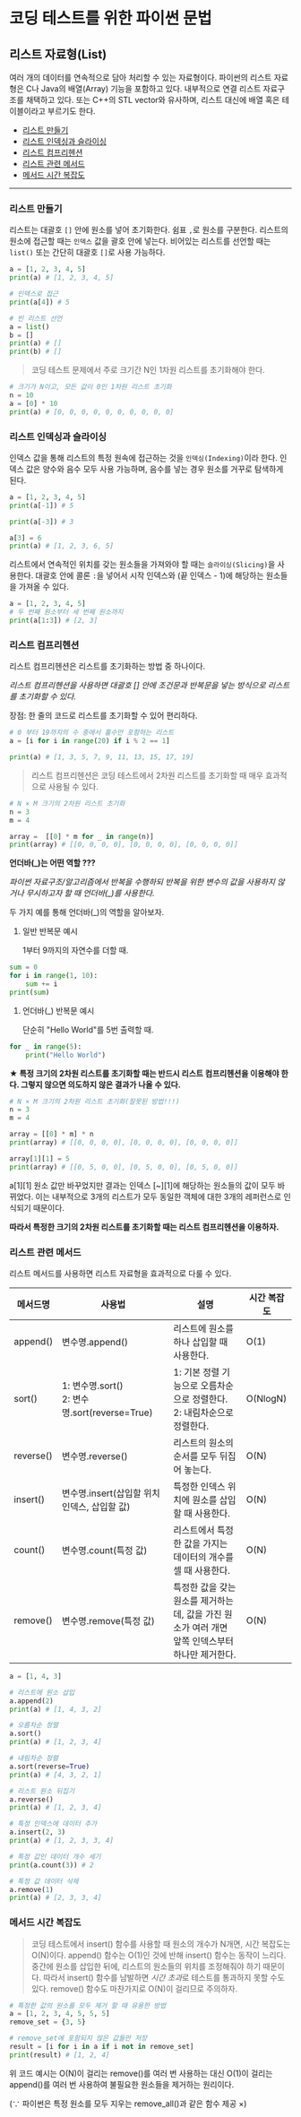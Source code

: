 # 코딩 테스트를 위한 파이썬 문법

## 리스트 자료형(List)

여러 개의 데이터를 연속적으로 담아 처리할 수 있는 자료형이다. 파이썬의 리스트 자료형은 C나 Java의 배열(Array) 기능을 포함하고 있다. 내부적으로 연결 리스트 자료구조를 채택하고 있다. 또는 C++의 STL vector와 유사하며, 리스트 대신에 배열 혹은 테이블이라고 부르기도 한다.

- [리스트 만들기](#리스트-만들기) 
- [리스트 인덱싱과 슬라이싱](#리스트-인덱싱과-슬라이싱)
- [리스트 컴프리헨션](#리스트-컴프리헨션)
- [리스트 관련 메서드](#리스트-관련-메서드)
- [메서드 시간 복잡도](#메서드-시간-복잡도)

---

### 리스트 만들기

리스트는 대괄호 `[]` 안에 원소를 넣어 초기화한다. 쉼표 `,`로 원소를 구분한다. 리스트의 원소에 접근할 때는 `인덱스` 값을 괄호 안에 넣는다. 비어있는 리스트를 선언할 때는 `list()` 또는 간단히 대괄호 `[]`로 사용 가능하다.

```python
a = [1, 2, 3, 4, 5]
print(a) # [1, 2, 3, 4, 5]

# 인덱스로 접근
print(a[4]) # 5

# 빈 리스트 선언
a = list()
b = []
print(a) # []
print(b) # []
```

> 코딩 테스트 문제에서 주로 크기간 N인 1차원 리스트를 초기화해야 한다.

```python
# 크기가 N이고, 모든 값이 0인 1차원 리스트 초기화
n = 10
a = [0] * 10
print(a) # [0, 0, 0, 0, 0, 0, 0, 0, 0, 0]
```

### 리스트 인덱싱과 슬라이싱

인덱스 값을 통해 리스트의 특정 원속에 접근하는 것을 `인덱싱(Indexing)`이라 한다. 인덱스 값은 양수와 음수 모두 사용 가능하며, 음수를 넣는 경우 원소를 거꾸로 탐색하게 된다.

```python
a = [1, 2, 3, 4, 5]
print(a[-1]) # 5

print(a[-3]) # 3

a[3] = 6
print(a) # [1, 2, 3, 6, 5]
```

리스트에서 연속적인 위치를 갖는 원소들을 가져와야 할 때는 `슬라이싱(Slicing)`을 사용한다. 대괄호 안에 콜론 `:`을 넣어서 시작 인덱스와 (끝 인덱스 - 1)에 해당하는 원소들을 가져올 수 있다.

```python
a = [1, 2, 3, 4, 5]
# 두 번째 원소부터 세 번째 원소까지
print(a[1:3]) # [2, 3]
```

### 리스트 컴프리헨션

리스트 컴프리헨션은 리스트를 초기화하는 방법 중 하나이다. 

*리스트 컴프리헨션을 사용하면 대괄호 [] 안에 조건문과 반복문을 넣는 방식으로 리스트를 초기화할 수 있다.*

장점: 한 줄의 코드로 리스트를 초기화할 수 있어 편리하다.

```python
# 0 부터 19까지의 수 중에서 홀수만 포함하는 리스트
a = [i for i in range(20) if i % 2 == 1]

print(a) # [1, 3, 5, 7, 9, 11, 13, 15, 17, 19]
```

> 리스트 컴프리헨션은 코딩 테스트에서 2차원 리스트를 초기화할 때 매우 효과적으로 사용될 수 있다.

```python
# N × M 크기의 2차원 리스트 초기화
n = 3
m = 4

array =  [[0] * m for _ in range(n)]
print(array) # [[0, 0, 0, 0], [0, 0, 0, 0], [0, 0, 0, 0]]
```

**언더바(_)는 어떤 역할 ???**

*파이썬 자료구조/알고리즘에서 반복을 수행하되 반복을 위한 변수의 값을 사용하지 않거나 무시하고자 할 때 언더바(_)를 사용한다.*

두 가지 예를 통해 언더바(_)의 역할을 알아보자.

1. 일반 반복문 예시

    1부터 9까지의 자연수를 더할 때.

```python
sum = 0
for i in range(1, 10):
    sum += i
print(sum)
```
1. 언더바(_) 반복문 예시

    단순히 "Hello World"를 5번 출력할 때.

```python
for _ in range(5):
    print("Hello World")
```

**★ 특정 크기의 2차원 리스트를 초기화할 때는 반드시 리스트 컴프리헨션을 이용해야 한다. 그렇지 않으면 의도하지 않은 결과가 나올 수 있다.**

```python
# N × M 크기의 2차원 리스트 초기화(잘못된 방법!!!)
n = 3
m = 4

array = [[0] * m] * n
print(array) # [[0, 0, 0, 0], [0, 0, 0, 0], [0, 0, 0, 0]]

array[1][1] = 5
print(array) # [[0, 5, 0, 0], [0, 5, 0, 0], [0, 5, 0, 0]]
```

a[1][1] 원소 값만 바꾸었지만 결과는 인덱스 [~][1]에 해당하는 원소들의 값이 모두 바뀌었다. 이는 내부적으로 3개의 리스트가 모두 동일한 객체에 대한 3개의 레퍼런스로 인식되기 때문이다.

**따라서 특정한 크기의 2차원 리스트를 초기화할 때는 리스트 컴프리헨션을 이용하자.**


### 리스트 관련 메서드

리스트 메서드를 사용하면 리스트 자료형을 효과적으로 다룰 수 있다.

| 메서드명  | 사용법                                           | 설명                                                         | 시간 복잡도 |
| --------- | ------------------------------------------------ | ------------------------------------------------------------ | ----------- |
| append()  | 변수명.append()                                  | 리스트에 원소를 하나 삽입할 때 사용한다.                     | O(1)        |
| sort()    | 1: 변수명.sort()<br>2: 변수명.sort(reverse=True) | 1: 기본 정렬 기능으로 오름차순으로 정렬한다.<br>2: 내림차순으로 정렬한다. | O(NlogN)    |
| reverse() | 변수명.reverse()                                 | 리스트의 원소의 순서를 모두 뒤집어 놓는다.                   | O(N)        |
| insert()  | 변수명.insert(삽입할 위치 인덱스, 삽입할 값)     | 특정한 인덱스 위치에 원소를 삽입할 때 사용한다.              | O(N)        |
| count()   | 변수명.count(특정 값)                            | 리스트에서 특정한 값을 가지는 데이터의 개수를 셀 때 사용한다. | O(N)        |
| remove()  | 변수명.remove(특정 값)                           | 특정한 값을 갖는 원소를 제거하는데, 값을 가진 원소가 여러 개면 앞쪽 인덱스부터 하나만 제거한다. | O(N)        |

```python
a = [1, 4, 3]

# 리스트에 원소 삽입
a.append(2)
print(a) # [1, 4, 3, 2]

# 오름차순 정렬
a.sort()
print(a) # [1, 2, 3, 4]

# 내림차순 정렬
a.sort(reverse=True)
print(a) # [4, 3, 2, 1]

# 리스트 원소 뒤집기
a.reverse()
print(a) # [1, 2, 3, 4]

# 특정 인덱스에 데이터 추가
a.insert(2, 3)
print(a) # [1, 2, 3, 3, 4]

# 특정 값인 데이터 개수 세기
print(a.count(3)) # 2

# 특정 값 데이터 삭제
a.remove(1)
print(a) # [2, 3, 3, 4]
```

### 메서드 시간 복잡도

> 코딩 테스트에서 insert() 함수를 사용할 때 원소의 개수가 N개면, 시간 복잡도는 O(N)이다. append() 함수는 O(1)인 것에 반해 insert() 함수는 동작이 느리다. 중간에 원소를 삽입한 뒤에, 리스트의 원소들의 위치를 조정해줘야 하기 때문이다. 따라서 insert() 함수를 남발하면 *시간 초과*로 테스트를 통과하지 못할 수도 있다. remove() 함수도 마찬가지로 O(N)이 걸리므로 주의하자.



```python
# 특정한 값의 원소를 모두 제거 할 때 유용한 방법
a = [1, 2, 3, 4, 5, 5, 5]
remove_set = {3, 5}

# remove_set에 포함되지 않은 값들만 저장
result = [i for i in a if i not in remove_set]
print(result) # [1, 2, 4]
```

위 코드 예시는 O(N)이 걸리는 remove()를 여러 번 사용하는 대신 O(1)이 걸리는 append()를 여러 번 사용하여 불필요한 원소들을 제거하는 원리이다.

 (∵ 파이썬은 특정 원소를 모두 지우는 remove_all()과 같은 함수 제공 ×)